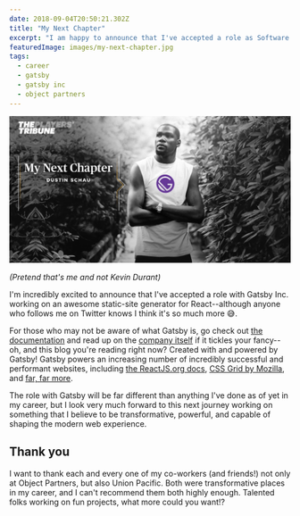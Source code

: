 ```yaml
---
date: 2018-09-04T20:50:21.302Z
title: "My Next Chapter"
excerpt: "I am happy to announce that I've accepted a role as Software Engineer for Gatsby Inc, a startup working on making a more performant web through smart defaults and optimizations."
featuredImage: images/my-next-chapter.jpg
tags:
  - career
  - gatsby
  - gatsby inc
  - object partners
---
```


![My next chapter](./images/my-next-chapter.jpg)

_(Pretend that's me and not Kevin Durant)_

I'm incredibly excited to announce that I've accepted a role with Gatsby Inc. working on an awesome static-site generator for React--although anyone who follows me on Twitter knows I think it's so much more 😅.

For those who may not be aware of what Gatsby is, go check out [the documentation](https://gatsbyjs.org) and read up on the [company itself](https://gatsbyjs.com) if it tickles your fancy--oh, and this blog you're reading right now? Created with and powered by Gatsby! Gatsby powers an increasing number of incredibly successful and performant websites, including [the ReactJS.org docs](https://reactjs.org), [CSS Grid by Mozilla](https://mozilladevelopers.github.io/playground/), and [far, far more][site-showcase].

The role with Gatsby will be far different than anything I've done as of yet in my career, but I look very much forward to this next journey working on something that I believe to be transformative, powerful, and capable of shaping the modern web experience.

## Thank you

I want to thank each and every one of my co-workers (and friends!) not only at Object Partners, but also Union Pacific. Both were transformative places in my career, and I can't recommend them both highly enough. Talented folks working on fun projects, what more could you want!?

[site-showcase]: https://next.gatsbyjs.org/showcase/
